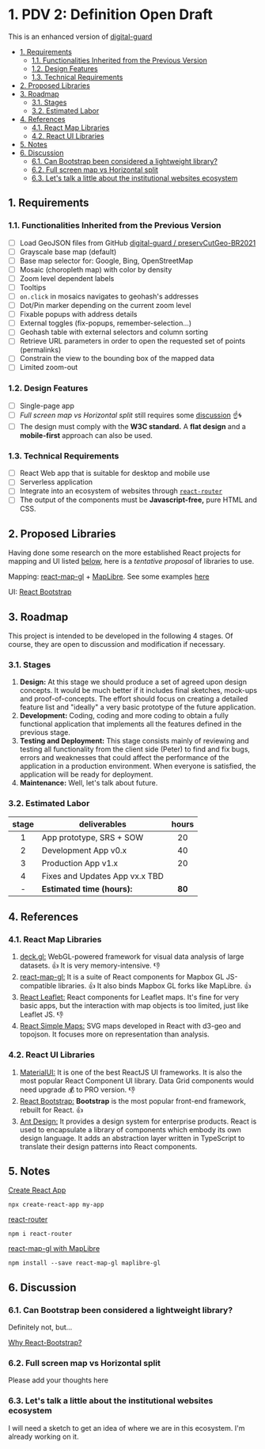 # 1. PDV 2: Definition Open Draft <!-- omit in toc -->

This is an enhanced version of [digital-guard](https://digital-guard.github.io/preservDataViz/src/preservCutGeo/index.html)

- [1. Requirements](#1-requirements)
  - [1.1. Functionalities Inherited from the Previous Version](#11-functionalities-inherited-from-the-previous-version)
  - [1.2. Design Features](#12-design-features)
  - [1.3. Technical Requirements](#13-technical-requirements)
- [2. Proposed Libraries](#2-proposed-libraries)
- [3. Roadmap](#3-roadmap)
  - [3.1. Stages](#31-stages)
  - [3.2. Estimated Labor](#32-estimated-labor)
- [4. References](#4-references)
  - [4.1. React Map Libraries](#41-react-map-libraries)
  - [4.2. React UI Libraries](#42-react-ui-libraries)
- [5. Notes](#5-notes)
- [6. Discussion](#6-discussion)
  - [6.1. Can Bootstrap been considered a lightweight library?](#61-can-bootstrap-been-considered-a-lightweight-library)
  - [6.2. Full screen map vs Horizontal split](#62-full-screen-map-vs-horizontal-split)
  - [6.3. Let's talk a little about the institutional websites ecosystem](#63-lets-talk-a-little-about-the-institutional-websites-ecosystem)

## 1. Requirements

### 1.1. Functionalities Inherited from the Previous Version

- [ ] Load GeoJSON files from GitHub [digital-guard / preservCutGeo-BR2021](https://github.com/digital-guard/preservCutGeo-BR2021/tree/main/data/MG/BeloHorizonte/_pk0008.01/geoaddress)
- [ ] Grayscale base map (default)
- [ ] Base map selector for: Google, Bing, OpenStreetMap
- [ ] Mosaic (choropleth map) with color by density
- [ ] Zoom level dependent labels
- [ ] Tooltips
- [ ] `on.click` in mosaics navigates to geohash's addresses
- [ ] Dot/Pin marker depending on the current zoom level
- [ ] Fixable popups with address details
- [ ] External toggles (fix-popups, remember-selection...)
- [ ] Geohash table with external selectors and column sorting
- [ ] Retrieve URL parameters in order to open the requested set of points (permalinks)
- [ ] Constrain the view to the bounding box of the mapped data
- [ ] Limited zoom-out

### 1.2. Design Features

- [ ] Single-page app
- [ ] _Full screen map vs Horizontal split_ still requires some [discussion]((#full-screen-map-vs-horizontal-split)) :point_up::cyclone:
- [ ] The design must comply with the **W3C standard.** A **flat design** and a **mobile-first** approach can also be used.

### 1.3. Technical Requirements

- [ ] React Web app that is suitable for desktop and mobile use
- [ ] Serverless application
- [ ] Integrate into an ecosystem of websites through [`react-router`](https://github.com/remix-run/react-router)
- [ ] The output of the components must be **Javascript-free,** pure HTML and CSS.

## 2. Proposed Libraries

Having done some research on the more established React projects for mapping and UI listed [below](#4-references), here is a _tentative proposal_ of libraries to use.

Mapping: [react-map-gl](https://github.com/visgl/react-map-gl) + [MapLibre](https://maplibre.org). See some examples [here](http://visgl.github.io/react-map-gl/examples)

UI: [React Bootstrap](https://react-bootstrap.github.io)

## 3. Roadmap

This project is intended to be developed in the following 4 stages. Of course, they are open to discussion and modification if necessary.

### 3.1. Stages

1. **Design:** At this stage we should produce a set of agreed upon design concepts. It would be much better if it includes final sketches, mock-ups and proof-of-concepts. The effort should focus on creating a detailed feature list and "ideally" a very basic prototype of the future application.
2. **Development:** Coding, coding and more coding to obtain a fully functional application that implements all the features defined in the previous stage.
3. **Testing and Deployment:** This stage consists mainly of reviewing and testing all functionality from the client side (Peter) to find and fix bugs, errors and weaknesses that could affect the performance of the application in a production environment. When everyone is satisfied, the application will be ready for deployment.
4. **Maintenance:** Well, let's talk about future.

### 3.2. Estimated Labor

| stage | deliverables                   | hours  |
| :---: | ------------------------------ | :----: |
|   1   | App prototype, SRS + SOW       |   20   |
|   2   | Development App v0.x           |   40   |
|   3   | Production App v1.x            |   20   |
|   4   | Fixes and Updates App vx.x TBD |        |
|   -   | **Estimated time (hours):**    | **80** |

## 4. References

### 4.1. React Map Libraries

1. [deck.gl:](https://deck.gl) WebGL-powered framework for visual data analysis of large datasets. :+1: It is very memory-intensive. :-1:
2. [react-map-gl:](https://visgl.github.io/react-map-gl/) It is a suite of React components for Mapbox GL JS-compatible libraries. :+1: It also binds Mapbox GL forks like MapLibre. :+1:
3. [React Leaflet:](https://react-leaflet.js.org) React components for Leaflet maps. It's fine for very basic apps, but the interaction with map objects is too limited, just like Leaflet JS. :-1:
4. [React Simple Maps:](https://www.react-simple-maps.io) SVG maps developed in React with d3-geo and topojson. It focuses more on representation than analysis.

### 4.2. React UI Libraries

1. [MaterialUI:](https://mui.com) It is one of the best ReactJS UI frameworks. It is also the most popular React Component UI library. Data Grid components would need upgrade :moneybag: to PRO version. :-1:
2. [React Bootstrap:](https://react-bootstrap.github.io) **Bootstrap** is the most popular front-end framework, rebuilt for React. :+1:
3. [Ant Design:](https://ant.design) It provides a design system for enterprise products. React is used to encapsulate a library of components which embody its own design language. It adds an abstraction layer written in TypeScript to translate their design patterns into React components.

## 5. Notes

[Create React App](https://create-react-app.dev/docs/getting-started)

```text
npx create-react-app my-app
```

[react-router](https://github.com/remix-run/react-router)

```text
npm i react-router
```

[react-map-gl with MapLibre](https://visgl.github.io/react-map-gl/docs/get-started/get-started#using-with-a-mapbox-gl-fork)

```text
npm install --save react-map-gl maplibre-gl
```

## 6. Discussion

### 6.1. Can Bootstrap been considered a lightweight library?

Definitely not, but...

[Why React-Bootstrap?](https://react-bootstrap.github.io/getting-started/why-react-bootstrap/)

### 6.2. Full screen map vs Horizontal split

Please add your thoughts here

### 6.3. Let's talk a little about the institutional websites ecosystem

I will need a sketch to get an idea of where we are in this ecosystem. I'm already working on it.
